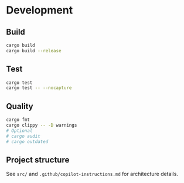 # Development

## Build

```bash
cargo build
cargo build --release
```

## Test

```bash
cargo test
cargo test -- --nocapture
```

## Quality

```bash
cargo fmt
cargo clippy -- -D warnings
# Optional
# cargo audit
# cargo outdated
```

## Project structure

See `src/` and `.github/copilot-instructions.md` for architecture details.
